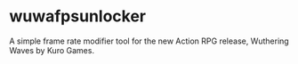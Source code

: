 # wuwafpsunlocker
A simple frame rate modifier tool for the new Action RPG release, Wuthering Waves by Kuro Games.
